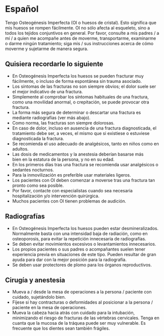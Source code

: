 # Español

Tengo Osteogénesis Imperfecta (OI o huesos de cristal). Esto significa que mis huesos se rompen fácilmente. OI no sólo afecta al esqueleto, sino a todos los tejidos conjuntivos en general. Por favor, consulte a mis padres / a mí / a quien me acompañe antes de moverme, transportarme, examinarme o darme ningún tratamiento; siga mis / sus instrucciones acerca de cómo moverme y sujetarme de manera segura.

## Quisiera recordarle lo siguiente
- En Osteogénesis Imperfecta los huesos se pueden fracturar muy fácilmente, o incluso de forma espontánea sin trauma asociado.
- Los síntomas de las fracturas no son siempre obvios; el dolor suele ser el mejor indicativo de una fractura.
- Simplemente al comprobar los síntomas habituales de una fractura, como una movilidad anormal, o crepitación, se puede provocar otra fractura.
- La forma más segura de determinar o descartar una fractura es mediante radiografías (ver más abajo).
- Como norma, las fracturas son siempre dolorosas.
- En caso de dolor, incluso en ausencia de una fractura diagnosticada, el tratamiento debe ser, a veces, el mismo que si existiese o estuviese diagnosticada la fractura.
- Se recomienda el uso adecuado de analgésicos, tanto en niños como en adultos.
- Las dosis de medicamentos y la anestesia deberían basarse más bien en la estatura de la persona, y no en su edad.
- En los primeros días tras una fractura se recomienda usar analgésicos o sedantes nocturnos.
- Para la inmovilización es preferible usar materiales ligeros.
- Los pacientes con OI deben comenzar a moverse tras una fractura tan pronto como sea posible.
- Por favor, contacte con especialistas cuando sea necesaria hospitalización y/o intervención quirúrgica.
- Muchos pacientes con OI tienen problemas de audición.

## Radiografías
- En Osteogénesis Imperfecta los huesos pueden estar desmineralizados. Normalmente basta con una intensidad baja de radiación, como en osteoporosis, para evitar la repetición innecesaria de radiografías.
- Se deben evitar movimientos excesivos o levantamientos innecesarios.
- Los propios pacientes o sus padres o acompañantes suelen tener experiencia previa en situaciones de este tipo. Pueden resultar de gran ayuda para dar con la mejor posición para la radiografía.
- Se deben usar protectores de plomo para los órganos reproductivos.

## Cirugía y anestesia
- Mueva a / desde la mesa de operaciones a la persona / paciente con cuidado, sujetándolo bien.
- Fíjese si hay contracturas o deformidades al posicionar a la persona / paciente en la mesa de operaciones.
- Mueva la cabeza hacia atrás con cuidado para la intubación, minimizando el riesgo de fracturas de las vértebras cervicales.
	Tenga en cuanta que la mucosa de la tráquea puede ser muy vulnerable. Es frecuente que los dientes sean también frágiles.